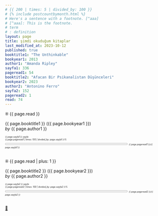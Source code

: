 ```yaml
---
# {{ 200 | times: 5 | divided_by: 100 }}
# {% include postcountbymonth.html %}
# Here's a sentence with a footnote. [^aaa]
# [^aaa]: This is the footnote.
# term
# : definition
layout: page
title: şimdi okuduğum kitaplar
last_modified_at: 2023-10-12
published: true
booktitle1: "The Unthinkable"
bookyear1: 2013
author1: "Amanda Ripley"
sayfa1: 336
pageread1: 54
booktitle2: "Afacan Bir Psikanalistan Düşünceleri"
bookyear2: 2023
author2: "Antonino Ferro"
sayfa2: 152
pageread2: 1
read: 74
---
```


<!-- book 1 -->

⁜ {{ page.read }}

{{ page.booktitle1 }} ({{ page.bookyear1 }})  
_by_ {{ page.author1 }}

<div style="font-size: 50%; font-style: italic;">
  {{ page.sayfa1 }} sayfa
 </div>

<div style="font-size: 50%; font-style: italic;" title="reading challenge 2023"> 
  {{ page.pageread1 | times: 100 | divided_by: page.sayfa1 }}%
</div>

<div>
  <progress title="{{ page.pageread1 }}/{{ page.sayfa1 }}" value="{{ page.pageread1 }}" max="{{ page.sayfa1 }}" style="width: 80%;"></progress>
  <span style="font-size: 50%; font-style: italic;" title="reading challenge 2023"> 
    {{ page.pageread1 }}/{{ page.sayfa1 }}
  </span>
</div>
<div style="clear: both"></div>
<br />

  <!-- book 2 -->

⁜ {{ page.read | plus: 1 }}

{{ page.booktitle2 }} ({{ page.bookyear2 }})  
_by_ {{ page.author2 }}

<div style="font-size: 50%; font-style: italic;">
  {{ page.sayfa2 }} sayfa
 </div>

<div style="font-size: 50%; font-style: italic;" title="reading challenge 2023"> 
  {{ page.pageread2 | times: 100 | divided_by: page.sayfa2 }}%
</div>

<div>
  <progress title="{{ page.pageread2 }}/{{ page.sayfa2 }}" value="{{ page.pageread2 }}" max="{{ page.sayfa2 }}" style="width: 80%;"></progress>
  <span style="font-size: 50%; font-style: italic;" title="reading challenge 2023"> 
    {{ page.pageread2 }}/{{ page.sayfa2 }}
  </span>
</div>
<div style="clear: both"></div>
<br />
  
[🍃](https://www.nonfictionbooks.xyz/now.html "şimdi okuduğum kitaplar")
